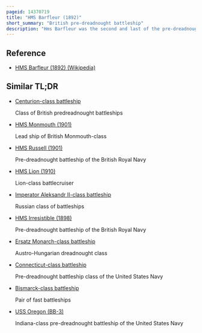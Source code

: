 ```yaml
---
pageid: 14370719
title: "HMS Barfleur (1892)"
short_summary: "British pre-dreadnought battleship"
description: "Hms Barfleur was the second and last of the pre-dreadnought Battleships of the Centurion Class built for the Royal Navy in the 1890s. They were intended for Service abroad and exchanged heavy Armour and powerful Armament for high Speed and long Range to counter the foreign armoured Cruisers then built as Commerce Raiders and rated as second Class Battleships."
---
```


## Reference

- [HMS Barfleur (1892) (Wikipedia)](https://en.wikipedia.org/?curid=14370719)

## Similar TL;DR

- [Centurion-class battleship](/tldr/en/centurion-class-battleship)

  Class of British predreadnought battleships

- [HMS Monmouth (1901)](/tldr/en/hms-monmouth-1901)

  Lead ship of British Monmouth-class

- [HMS Russell (1901)](/tldr/en/hms-russell-1901)

  Pre-dreadnought battleship of the British Royal Navy

- [HMS Lion (1910)](/tldr/en/hms-lion-1910)

  Lion-class battlecruiser

- [Imperator Aleksandr II-class battleship](/tldr/en/imperator-aleksandr-ii-class-battleship)

  Russian class of battleships

- [HMS Irresistible (1898)](/tldr/en/hms-irresistible-1898)

  Pre-dreadnought battleship of the British Royal Navy

- [Ersatz Monarch-class battleship](/tldr/en/ersatz-monarch-class-battleship)

  Austro-Hungarian dreadnought class

- [Connecticut-class battleship](/tldr/en/connecticut-class-battleship)

  Pre-dreadnought battleship class of the United States Navy

- [Bismarck-class battleship](/tldr/en/bismarck-class-battleship)

  Pair of fast battleships

- [USS Oregon (BB-3)](/tldr/en/uss-oregon-bb-3)

  Indiana-class pre-dreadnought battleship of the United States Navy
